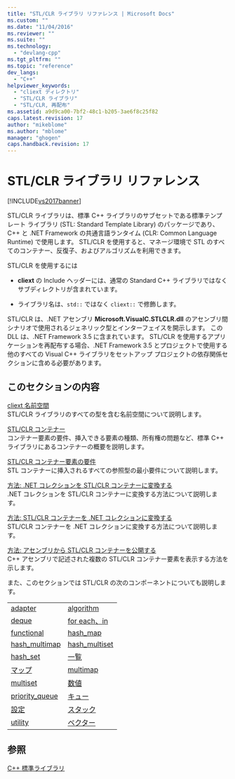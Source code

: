 ```yaml
---
title: "STL/CLR ライブラリ リファレンス | Microsoft Docs"
ms.custom: ""
ms.date: "11/04/2016"
ms.reviewer: ""
ms.suite: ""
ms.technology: 
  - "devlang-cpp"
ms.tgt_pltfrm: ""
ms.topic: "reference"
dev_langs: 
  - "C++"
helpviewer_keywords: 
  - "cliext ディレクトリ"
  - "STL/CLR ライブラリ"
  - "STL/CLR, 再配布"
ms.assetid: a9d9ca00-7bf2-48c1-b205-3ae6f8c25f82
caps.latest.revision: 17
author: "mikeblome"
ms.author: "mblome"
manager: "ghogen"
caps.handback.revision: 17
---
```

# STL/CLR ライブラリ リファレンス
[!INCLUDE[vs2017banner](../assembler/inline/includes/vs2017banner.md)]

STL\/CLR ライブラリは、標準 C\+\+ ライブラリのサブセットである標準テンプレート ライブラリ \(STL: Standard Template Library\) のパッケージであり、C\+\+ と .NET Framework の共通言語ランタイム \(CLR: Common Language Runtime\) で使用します。  STL\/CLR を使用すると、マネージ環境で STL のすべてのコンテナー、反復子、およびアルゴリズムを利用できます。  
  
 STL\/CLR を使用するには  
  
-   **cliext** の Include ヘッダーには、通常の Standard C\+\+ ライブラリではなくサブディレクトリが含まれています。  
  
-   ライブラリ名は、`std::` ではなく `cliext::` で修飾します。  
  
 STL\/CLR は、.NET アセンブリ **Microsoft.VisualC.STLCLR.dll** のアセンブリ間シナリオで使用されるジェネリック型とインターフェイスを開示します。  この DLL は、.NET Framework 3.5 に含まれています。  STL\/CLR を使用するアプリケーションを再配布する場合、.NET Framework 3.5 とプロジェクトで使用する他のすべての Visual C\+\+ ライブラリをセットアップ プロジェクトの依存関係セクションに含める必要があります。  
  
## このセクションの内容  
 [cliext 名前空間](../Topic/cliext%20Namespace.md)  
 STL\/CLR ライブラリのすべての型を含む名前空間について説明します。  
  
 [STL\/CLR コンテナー](../dotnet/stl-clr-containers.md)  
 コンテナー要素の要件、挿入できる要素の種類、所有権の問題など、標準 C\+\+ ライブラリにあるコンテナーの概要を説明します。  
  
 [STL\/CLR コンテナー要素の要件](../Topic/Requirements%20for%20STL-CLR%20Container%20Elements.md)  
 STL コンテナーに挿入されるすべての参照型の最小要件について説明します。  
  
 [方法: .NET コレクションを STL\/CLR コンテナーに変換する](../dotnet/how-to-convert-from-a-dotnet-collection-to-a-stl-clr-container.md)  
 .NET コレクションを STL\/CLR コンテナーに変換する方法について説明します。  
  
 [方法: STL\/CLR コンテナーを .NET コレクションに変換する](../dotnet/how-to-convert-from-a-stl-clr-container-to-a-dotnet-collection.md)  
 STL\/CLR コンテナーを .NET コレクションに変換する方法について説明します。  
  
 [方法: アセンブリから STL\/CLR コンテナーを公開する](../dotnet/how-to-expose-an-stl-clr-container-from-an-assembly.md)  
 C\+\+ アセンブリで記述された複数の STL\/CLR コンテナー要素を表示する方法を示します。  
  
 また、このセクションでは STL\/CLR の次のコンポーネントについても説明します。  
  
|||  
|-|-|  
|[adapter](../dotnet/adapter-stl-clr.md)|[algorithm](../Topic/algorithm%20\(STL-CLR\).md)|  
|[deque](../dotnet/deque-stl-clr.md)|[for each、in](../dotnet/for-each-in.md)|  
|[functional](../dotnet/functional-stl-clr.md)|[hash\_map](../dotnet/hash-map-stl-clr.md)|  
|[hash\_multimap](../dotnet/hash-multimap-stl-clr.md)|[hash\_multiset](../dotnet/hash-multiset-stl-clr.md)|  
|[hash\_set](../dotnet/hash-set-stl-clr.md)|[一覧](../dotnet/list-stl-clr.md)|  
|[マップ](../dotnet/map-stl-clr.md)|[multimap](../dotnet/multimap-stl-clr.md)|  
|[multiset](../dotnet/multiset-stl-clr.md)|[数値](../dotnet/numeric-stl-clr.md)|  
|[priority\_queue](../Topic/priority_queue%20\(STL-CLR\).md)|[キュー](../Topic/queue%20\(STL-CLR\).md)|  
|[設定](../dotnet/set-stl-clr.md)|[スタック](../dotnet/stack-stl-clr.md)|  
|[utility](../dotnet/utility-stl-clr.md)|[ベクター](../dotnet/vector-stl-clr.md)|  
  
## 参照  
 [C\+\+ 標準ライブラリ](../standard-library/cpp-standard-library-reference.md)